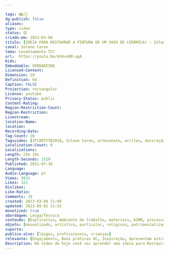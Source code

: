 ```yaml
---

tags: 🖼️/🎥️
dg-publish: false
aliases: 
type: video
status: 🟨️ 
criado-em: 2023-03-08
titulo: [IDEIA PARA RESTAURAR A PINTURA DE UM VASO DE CERÂMICA! ‹ Iolane Caron ›]
canal: Iolane Caron
tema: Levantamento TCC 
url:  https://youtu.be/m34va8R-ugA
Kids: 
Embeddable: VERDADEIRO
Licensed-Content: 
Dimension: 2d
Definition: hd
Caption: FALSE
Projection: rectangular
License: youtube
Privacy-Status: public
Content-Rating: 
Region-Restriction-Count: 
Region-Restriction: 
Livestream: 
location-Name: 
location: 
Recording-Date: 
Tag-Count: 26
Tagsvideo: [IFCARTYTB2018, Iolane Caron, artesanato, acrilex, decoração, faça você mesmo, artes, arte, ateliê, fazer artesanato, tinta, mania de artesanato, artesanato é vida, passo a passo, feito a mão, mudar de vida, pintura artesanal, toke e crie, vaso de ceramica como fazer, vaso de cerâmica, pintura de vaso de cerâmica, pintura de vaso de gesso, esfumaçado pintura, cortiça, imitação cortiça, imitação do granito]
Localization-Count: 0
Localizations: 
Length: 25m 29s
Length-Seconds: 1529
Published: 2021-07-16
Language: 
Audio-Language: pt
Views: 5631
Likes: 321
Dislikes: 
Like-Ratio: 
Comments: 19
created: 2023-03-08 11:08
updated: 2023-05-01 21:53
monetized: true
abordagem: Leiga/Técnica
conteudo: [Explicativo, Ambiente de trabalho, materiais, ASMR, processos]
objeto: [musealizado, artístico, particular, religioso, patrimonializado, histórico]
suporte:
publico-alvo: [leigos, profissionais, crianças]
relevante: [Engajamento, Boas práticas DC, Inspiração, Apresentam estratégias de DC, Inovações, cibercultura]
Description: No vídeo de hoje você vai aprender uma ideia para Restaurar a pintura de um Vaso de Cerâmica que a pintura já está bem desgastada. Confira todas as dicas e salve o vídeo se gostou! NÃO SE ESQUEÇA DE SE INSCREVER NO CANAL acrilex​ tintas​​​ iolanecaron​​​​Instagram -Facebook 
---
```

